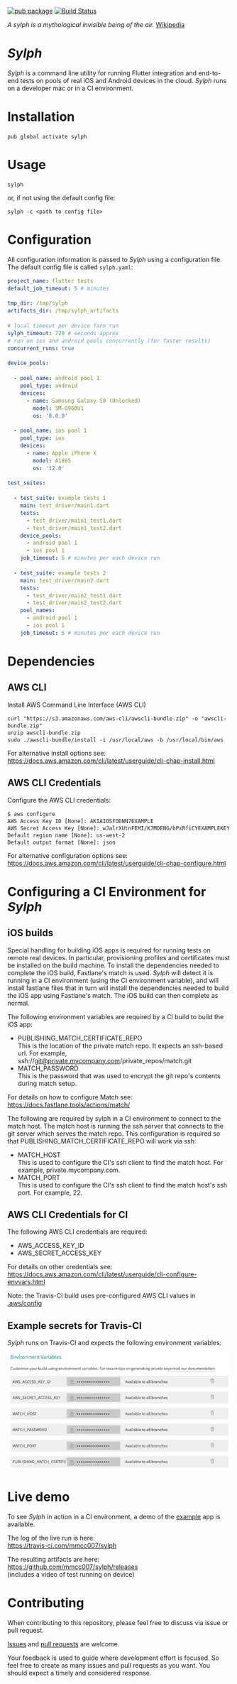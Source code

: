 [![pub package](https://img.shields.io/pub/v/sylph.svg)](https://pub.dartlang.org/packages/sylph) 
[![Build Status](https://travis-ci.com/mmcc007/sylph.svg?branch=master)](https://travis-ci.com/mmcc007/sylph)

_A sylph is a mythological invisible being of the air._
[Wikipedia](https://en.wikipedia.org/wiki/Sylph)
# _Sylph_
_Sylph_ is a command line utility for running Flutter integration and end-to-end tests on pools of real iOS and Android devices in the cloud. _Sylph_ runs on a developer mac or in a CI environment.

# Installation
```
pub global activate sylph
```

# Usage
```
sylph
```
or, if not using the default config file:
```
sylph -c <path to config file>
```

# Configuration
All configuration information is passed to _Sylph_ using a configuration file. The default config file is called `sylph.yaml`:
```yaml
project_name: flutter tests
default_job_timeout: 5 # minutes

tmp_dir: /tmp/sylph
artifacts_dir: /tmp/sylph_artifacts

# local timeout per device farm run
sylph_timeout: 720 # seconds approx
# run on ios and android pools concurrently (for faster results)
concurrent_runs: true

device_pools:

  - pool_name: android pool 1
    pool_type: android
    devices:
      - name: Samsung Galaxy S9 (Unlocked)
        model: SM-G960U1
        os: '8.0.0'

  - pool_name: ios pool 1
    pool_type: ios
    devices:
      - name: Apple iPhone X
        model: A1865
        os: '12.0'

test_suites:

  - test_suite: example tests 1
    main: test_driver/main1.dart
    tests:
      - test_driver/main1_test1.dart
      - test_driver/main1_test2.dart
    device_pools:
      - android pool 1
      - ios pool 1
    job_timeout: 5 # minutes per each device run
    
  - test_suite: example tests 2
    main: test_driver/main2.dart
    tests:
      - test_driver/main2_test1.dart
      - test_driver/main2_test2.dart
    pool_names:
      - android pool 1
      - ios pool 1
    job_timeout: 5 # minutes per each device run
```

# Dependencies
## AWS CLI
Install AWS Command Line Interface (AWS CLI)
```
curl "https://s3.amazonaws.com/aws-cli/awscli-bundle.zip" -o "awscli-bundle.zip"
unzip awscli-bundle.zip
sudo ./awscli-bundle/install -i /usr/local/aws -b /usr/local/bin/aws
``` 
For alternative install options see:  
https://docs.aws.amazon.com/cli/latest/userguide/cli-chap-install.html

## AWS CLI Credentials
Configure the AWS CLI credentials:
```
$ aws configure
AWS Access Key ID [None]: AKIAIOSFODNN7EXAMPLE
AWS Secret Access Key [None]: wJalrXUtnFEMI/K7MDENG/bPxRfiCYEXAMPLEKEY
Default region name [None]: us-west-2
Default output format [None]: json
```
For alternative configuration options see:  
https://docs.aws.amazon.com/cli/latest/userguide/cli-chap-configure.html

# Configuring a CI Environment for _Sylph_

## iOS builds
Special handling for building iOS apps is required for running tests on remote real devices. In particular, provisioning profiles and certificates must be installed on the build machine. To install the dependencies needed to complete the iOS build, Fastlane's match is used. _Sylph_ will detect it is running in a CI environment (using the CI environment variable), and will install fastlane files that in turn will install the dependencies needed to build the iOS app using Fastlane's match. The iOS build can then complete as normal.

The following environment variables are required by a CI build to build the iOS app:
- PUBLISHING_MATCH_CERTIFICATE_REPO  
This is the location of the private match repo. It expects an ssh-based url. For example, ssh://git@private.mycompany.com/private_repos/match.git  
- MATCH_PASSWORD  
This is the password that was used to encrypt the git repo's contents during match setup.

For details on how to configure Match see:  
https://docs.fastlane.tools/actions/match/

The following are required by sylph in a CI environment to connect to the match host. The match host is running the ssh server that connects to the git server which serves the match repo. This configuration is required so that PUBLISHING_MATCH_CERTIFICATE_REPO will work via ssh:
- MATCH_HOST  
This is used to configure the CI's ssh client to find the match host. For example, private.mycompany.com.
- MATCH_PORT  
This is used to configure the CI's ssh client to find the match host's ssh port. For example, 22.

## AWS CLI Credentials for CI
The following AWS CLI credentials are required:
- AWS_ACCESS_KEY_ID
- AWS_SECRET_ACCESS_KEY

For details on other credentials see:  
https://docs.aws.amazon.com/cli/latest/userguide/cli-configure-envvars.html

Note: the Travis-CI build uses pre-configured AWS CLI values in [.aws/config](.aws/config)
## Example secrets for Travis-CI
_Sylph_ runs on Travis-CI and expects the following environment variables:

![secret variables](art/travis_env_vars.png)
 
# Live demo
To see _Sylph_ in action in a CI environment, a  demo of the [example](example) app is available.  

The log of the live run is here:  
https://travis-ci.com/mmcc007/sylph

The resulting artifacts are here:  
https://github.com/mmcc007/sylph/releases  
(includes a video of test running on device)

# Contributing
When contributing to this repository, please feel free to discuss via issue or pull request.

[Issues](https://github.com/mmcc007/screenshots/issues) and [pull requests](https://github.com/mmcc007/screenshots/pulls) are welcome.

Your feedback is used to guide where development effort is focused. So feel free to create as many issues and pull requests as you want. You should expect a timely and considered response.